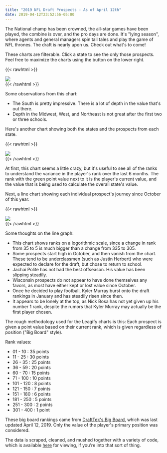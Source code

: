 ```yaml
---
title: "2019 NFL Draft Prospects - As of April 12th"
date: 2019-04-12T23:52:56-05:00
---
```


The National champ has been crowned, the all-star games have been played, the combine is over, and the pro days are done. It's "lying season", where agents and general managers spin tall tales and play the game of NFL thrones. The draft is nearly upon us. Check out what's to come!

<!--more-->

These charts are filterable. Click a state to see the only those prospects. Feel free to maximize the charts using the button on the lower right.

{{< rawhtml >}}
<div class='tableauPlaceholder' id='viz1555132713261' style='position: relative'><noscript><a href='#'><img alt=' ' src='https:&#47;&#47;public.tableau.com&#47;static&#47;images&#47;20&#47;2019-LeagifyRegionalValues-04-12&#47;LeagifyRegionalProjections&#47;1_rss.png' style='border: none' /></a></noscript><object class='tableauViz'  style='display:none;'><param name='host_url' value='https%3A%2F%2Fpublic.tableau.com%2F' /> <param name='embed_code_version' value='3' /> <param name='site_root' value='' /><param name='name' value='2019-LeagifyRegionalValues-04-12&#47;LeagifyRegionalProjections' /><param name='tabs' value='no' /><param name='toolbar' value='yes' /><param name='static_image' value='https:&#47;&#47;public.tableau.com&#47;static&#47;images&#47;20&#47;2019-LeagifyRegionalValues-04-12&#47;LeagifyRegionalProjections&#47;1.png' /> <param name='animate_transition' value='yes' /><param name='display_static_image' value='yes' /><param name='display_spinner' value='yes' /><param name='display_overlay' value='yes' /><param name='display_count' value='yes' /></object></div>                <script type='text/javascript'>                    var divElement = document.getElementById('viz1555132713261');                    var vizElement = divElement.getElementsByTagName('object')[0];                    vizElement.style.width='100%';vizElement.style.height=(divElement.offsetWidth*0.75)+'px';                    var scriptElement = document.createElement('script');                    scriptElement.src = 'https://public.tableau.com/javascripts/api/viz_v1.js';                    vizElement.parentNode.insertBefore(scriptElement, vizElement);                </script>
{{< /rawhtml >}}

Some observations from this chart:

* The South is pretty impressive. There is a lot of depth in the value that's out there.
* Depth in the Midwest, West, and Northeast is not great after the first two or three schools.

Here's another chart showing both the states and the prospects from each state.

{{< rawhtml >}}
<div class='tableauPlaceholder' id='viz1555132976195' style='position: relative'><noscript><a href='#'><img alt=' ' src='https:&#47;&#47;public.tableau.com&#47;static&#47;images&#47;20&#47;2019-LeagifyStateValuesWithPlayersAndRanks-04-12&#47;LeagifyDraftValuesPreview&#47;1_rss.png' style='border: none' /></a></noscript><object class='tableauViz'  style='display:none;'><param name='host_url' value='https%3A%2F%2Fpublic.tableau.com%2F' /> <param name='embed_code_version' value='3' /> <param name='site_root' value='' /><param name='name' value='2019-LeagifyStateValuesWithPlayersAndRanks-04-12&#47;LeagifyDraftValuesPreview' /><param name='tabs' value='no' /><param name='toolbar' value='yes' /><param name='static_image' value='https:&#47;&#47;public.tableau.com&#47;static&#47;images&#47;20&#47;2019-LeagifyStateValuesWithPlayersAndRanks-04-12&#47;LeagifyDraftValuesPreview&#47;1.png' /> <param name='animate_transition' value='yes' /><param name='display_static_image' value='yes' /><param name='display_spinner' value='yes' /><param name='display_overlay' value='yes' /><param name='display_count' value='yes' /></object></div>                <script type='text/javascript'>                    var divElement = document.getElementById('viz1555132976195');                    var vizElement = divElement.getElementsByTagName('object')[0];                    vizElement.style.width='100%';vizElement.style.height=(divElement.offsetWidth*0.75)+'px';                    var scriptElement = document.createElement('script');                    scriptElement.src = 'https://public.tableau.com/javascripts/api/viz_v1.js';                    vizElement.parentNode.insertBefore(scriptElement, vizElement);                </script>
{{< /rawhtml >}}

At first, this chart seems a little crazy, but it's useful to see all of the ranks to understand the variance in the player's rank over the last 6 months. The rank with the green point value next to it is the player's current value, and the value that is being used to calculate the overall state's value.

Next, a line chart showing each individual prospect's journey since October of this year.

{{< rawhtml >}}
<div class='tableauPlaceholder' id='viz1555133246218' style='position: relative'><noscript><a href='#'><img alt=' ' src='https:&#47;&#47;public.tableau.com&#47;static&#47;images&#47;20&#47;2019-PlayerLineGraph-04-12&#47;PlayerRanksOverTime&#47;1_rss.png' style='border: none' /></a></noscript><object class='tableauViz'  style='display:none;'><param name='host_url' value='https%3A%2F%2Fpublic.tableau.com%2F' /> <param name='embed_code_version' value='3' /> <param name='site_root' value='' /><param name='name' value='2019-PlayerLineGraph-04-12&#47;PlayerRanksOverTime' /><param name='tabs' value='no' /><param name='toolbar' value='yes' /><param name='static_image' value='https:&#47;&#47;public.tableau.com&#47;static&#47;images&#47;20&#47;2019-PlayerLineGraph-04-12&#47;PlayerRanksOverTime&#47;1.png' /> <param name='animate_transition' value='yes' /><param name='display_static_image' value='yes' /><param name='display_spinner' value='yes' /><param name='display_overlay' value='yes' /><param name='display_count' value='yes' /></object></div>                <script type='text/javascript'>                    var divElement = document.getElementById('viz1555133246218');                    var vizElement = divElement.getElementsByTagName('object')[0];                    vizElement.style.width='100%';vizElement.style.height=(divElement.offsetWidth*0.75)+'px';                    var scriptElement = document.createElement('script');                    scriptElement.src = 'https://public.tableau.com/javascripts/api/viz_v1.js';                    vizElement.parentNode.insertBefore(scriptElement, vizElement);                </script>
{{< /rawhtml >}}

Some thoughts on the line graph:

* This chart shows ranks on a logorithmic scale, since a change in rank from 35 to 5 is much bigger than a change from 335 to 305.
* Some prospects start high in October, and then vanish from the chart.  These tend to be underclassmen (such as Justin Herbert) who were expected to declare for the draft, but chose to return to school.
* Jachai Polite has not had the best offseason. His value has been slipping steadily.
* Wisconsin prospects do not appear to have done themselves any favors, as most have either kept or lost value since October.
* Once he decided to play football, Kyler Murray burst onto the draft rankings in January and has steadily risen since then.
* It appears to be lonely at the top, as Nick Bosa has not yet given up his number 1 rank, despite the rumors that Kyler Murray may actually be the first player chosen.

The rough methodology used for the Leagify charts is this: Each prospect is given a point value based on their current rank, which is given regardless of position ("Big Board" style).

Rank values:

* 01 - 10   : 35 points
* 11 - 25   : 30 points
* 26 - 35   : 25 points
* 36 - 59   : 20 points
* 60 - 70   : 15 points
* 71 - 100  : 10 points
* 101 - 120 : 8 points
* 121 - 150 : 7 points
* 151 - 180 : 6 points
* 181 - 250 : 5 points
* 251 - 300 : 2 points
* 301 - 400 : 1 point

These big board rankings came from [DraftTek's Big Board](https://www.drafttek.com/Top-100-NFL-Draft-Prospects-2019.asp), which was last updated April 12, 2019. Only the value of the player's primary position was considered.

The data is scraped, cleaned, and mushed together with a variety of code, which is available [here](https://github.com/Leagify/colly-draft-prospects) for viewing, if you're into that sort of thing.
